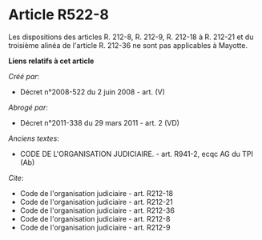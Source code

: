 # Article R522-8

Les dispositions des articles R. 212-8, R. 212-9, R. 212-18 à R. 212-21 et du troisième alinéa de l'article R. 212-36 ne sont
pas applicables à Mayotte.

**Liens relatifs à cet article**

_Créé par_:

  - Décret n°2008-522 du 2 juin 2008 - art. (V)

_Abrogé par_:

  - Décret n°2011-338 du 29 mars 2011 - art. 2 (VD)

_Anciens textes_:

  - CODE DE L'ORGANISATION JUDICIAIRE. - art. R941-2, ecqc AG du TPI (Ab)

_Cite_:

  - Code de l'organisation judiciaire - art. R212-18
  - Code de l'organisation judiciaire - art. R212-21
  - Code de l'organisation judiciaire - art. R212-36
  - Code de l'organisation judiciaire - art. R212-8
  - Code de l'organisation judiciaire - art. R212-9
